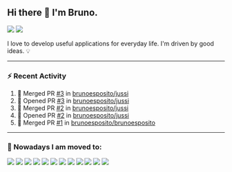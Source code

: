 ## Hi there 👋 I'm Bruno.

[<span><img src="https://img.shields.io/badge/WHATSAPP-%2325D366.svg?&style=for-the-badge&logo=whatsapp&logoColor=white" /></span>](https://api.whatsapp.com/send?phone=5514996763669)
[<span><img src="https://img.shields.io/badge/linkedin-%230077B5.svg?&style=for-the-badge&logo=linkedin&logoColor=white" /></span>](https://www.linkedin.com/in/brunoesposito/)

I love to develop useful applications for everyday life. I'm driven by good ideas. 💡

---

### ⚡ Recent Activity

<!--START_SECTION:activity-->
1. 🎉 Merged PR [#3](https://github.com/brunoesposito/jussi/pull/3) in [brunoesposito/jussi](https://github.com/brunoesposito/jussi)
2. 💪 Opened PR [#3](https://github.com/brunoesposito/jussi/pull/3) in [brunoesposito/jussi](https://github.com/brunoesposito/jussi)
3. 🎉 Merged PR [#2](https://github.com/brunoesposito/jussi/pull/2) in [brunoesposito/jussi](https://github.com/brunoesposito/jussi)
4. 💪 Opened PR [#2](https://github.com/brunoesposito/jussi/pull/2) in [brunoesposito/jussi](https://github.com/brunoesposito/jussi)
5. 🎉 Merged PR [#1](https://github.com/brunoesposito/brunoesposito/pull/1) in [brunoesposito/brunoesposito](https://github.com/brunoesposito/brunoesposito)
<!--END_SECTION:activity-->

---

### 🏃 Nowadays I am moved to:

<span><img src="https://img.shields.io/badge/react_native%20-%2320232a.svg?&style=for-the-badge&logo=react&logoColor=%2361DAFB"/></span>
<span><img src="https://img.shields.io/badge/react%20-%2320232a.svg?&style=for-the-badge&logo=react&logoColor=%2361DAFB"/></span>
<span><img src="https://img.shields.io/badge/nextjs%20-%2320232a.svg?&style=for-the-badge&logo=vercel&logoColor=%e26012"/></span>
<span><img src="https://img.shields.io/badge/redux%20-%23593d88.svg?&style=for-the-badge&logo=redux&logoColor=white"/></span>
<span><img src="https://img.shields.io/badge/mobx%20-%2320232a.svg?&style=for-the-badge&logo=mobx&logoColor=%e26012"/></span>
<span><img src="https://img.shields.io/badge/typescript%20-%23007ACC.svg?&style=for-the-badge&logo=typescript&logoColor=white"/></span>
<span><img src="https://img.shields.io/badge/node.js%20-%2343853D.svg?&style=for-the-badge&logo=node.js&logoColor=white"/></span>
<span><img src ="https://img.shields.io/badge/MongoDB-%234ea94b.svg?&style=for-the-badge&logo=mongodb&logoColor=white"/></span>
<span><img src="https://img.shields.io/badge/docker%20-%230db7ed.svg?&style=for-the-badge&logo=docker&logoColor=white"/></span>
<span><img src="https://img.shields.io/badge/DigitalOcean-%230167ff.svg?&style=for-the-badge&logo=digitalOcean&logoColor=white"/></span>
<span><img src="https://img.shields.io/badge/git%20-%23F05033.svg?&style=for-the-badge&logo=git&logoColor=white"/></span>
<span><img src="https://img.shields.io/badge/bitbucket-%230167ff.svg?&style=for-the-badge&logo=bitbucket&logoColor=white"/></span>
